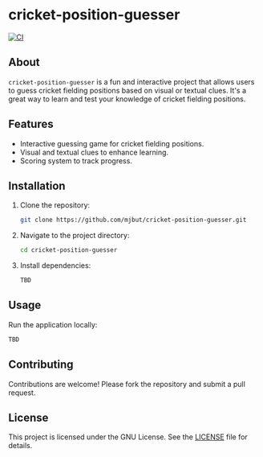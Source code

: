 # cricket-position-guesser

[![CI](https://github.com/mjbut/cricket-position-guesser/actions/workflows/ci.yml/badge.svg)](https://github.com/mjbut/cricket-position-guesser/actions/workflows/ci.yml)

## About

`cricket-position-guesser` is a fun and interactive project that allows users to guess cricket fielding positions based on visual or textual clues. It's a great way to learn and test your knowledge of cricket fielding positions.

## Features

- Interactive guessing game for cricket fielding positions.
- Visual and textual clues to enhance learning.
- Scoring system to track progress.

## Installation

1. Clone the repository:
    ```bash
    git clone https://github.com/mjbut/cricket-position-guesser.git
    ```
2. Navigate to the project directory:
    ```bash
    cd cricket-position-guesser
    ```
3. Install dependencies:
    ```bash
    TBD
    ```

## Usage

Run the application locally:
```bash
TBD
```

## Contributing

Contributions are welcome! Please fork the repository and submit a pull request.

## License

This project is licensed under the GNU License. See the [LICENSE](LICENSE) file for details.